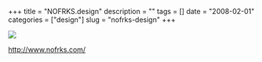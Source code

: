 +++
title = "NOFRKS.design"
description = ""
tags = []
date = "2008-02-01"
categories = ["design"]
slug = "nofrks-design"
+++


 

  <div id="screens-thumbs" class="clearfix">
    <div class="txt-center" id="design-submission"><a href="http://www.nofrks.com/"><img id='bluga-thumbnail-1007' class='bluga-thumbnail large' src='http://media.konigi.com/bluga/
wt47f281b2b3194_0.jpg'/></a></div>  
  </div>   
<p><a href="http://www.nofrks.com/">http://www.nofrks.com/</a></p>




